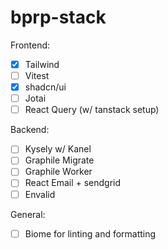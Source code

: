 # bprp-stack

Frontend:
- [x] Tailwind
- [ ] Vitest
- [x] shadcn/ui
- [ ] Jotai
- [ ] React Query (w/ tanstack setup)

Backend:
- [ ] Kysely w/ Kanel
- [ ] Graphile Migrate
- [ ] Graphile Worker
- [ ] React Email + sendgrid
- [ ] Envalid

General:
- [ ] Biome for linting and formatting
